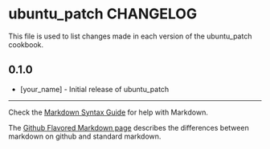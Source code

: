 ubuntu_patch CHANGELOG
======================

This file is used to list changes made in each version of the ubuntu_patch cookbook.

0.1.0
-----
- [your_name] - Initial release of ubuntu_patch

- - -
Check the [Markdown Syntax Guide](http://daringfireball.net/projects/markdown/syntax) for help with Markdown.

The [Github Flavored Markdown page](http://github.github.com/github-flavored-markdown/) describes the differences between markdown on github and standard markdown.
